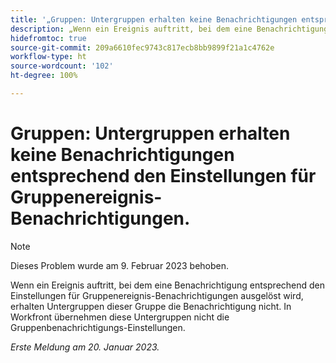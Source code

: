 ```yaml
---
title: '„Gruppen: Untergruppen erhalten keine Benachrichtigungen entsprechend den Einstellungen für Gruppenereignis-Benachrichtigungen.“'
description: „Wenn ein Ereignis auftritt, bei dem eine Benachrichtigung entsprechend den Einstellungen für Gruppenereignis-Benachrichtigungen ausgelöst wird, erhalten Untergruppen dieser Gruppe die Benachrichtigung nicht. In Workfront übernehmen diese Untergruppen nicht die Gruppenbenachrichtigungs-Einstellungen.“
hidefromtoc: true
source-git-commit: 209a6610fec9743c817ecb8bb9899f21a1c4762e
workflow-type: ht
source-wordcount: '102'
ht-degree: 100%

---
```



# Gruppen: Untergruppen erhalten keine Benachrichtigungen entsprechend den Einstellungen für Gruppenereignis-Benachrichtigungen.

>[!NOTE]
>
>Dieses Problem wurde am 9. Februar 2023 behoben.

Wenn ein Ereignis auftritt, bei dem eine Benachrichtigung entsprechend den Einstellungen für Gruppenereignis-Benachrichtigungen ausgelöst wird, erhalten Untergruppen dieser Gruppe die Benachrichtigung nicht. In Workfront übernehmen diese Untergruppen nicht die Gruppenbenachrichtigungs-Einstellungen.

_Erste Meldung am 20. Januar 2023._

